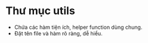 # Thư mục utils

- Chứa các hàm tiện ích, helper function dùng chung.
- Đặt tên file và hàm rõ ràng, dễ hiểu. 